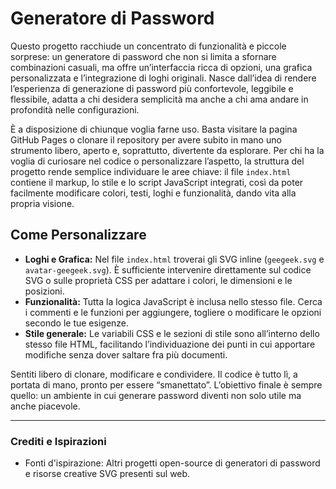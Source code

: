 # Generatore di Password

Questo progetto racchiude un concentrato di funzionalità e piccole sorprese: un generatore di password che non si limita a sfornare combinazioni casuali, ma offre un’interfaccia ricca di opzioni, una grafica personalizzata e l’integrazione di loghi originali. Nasce dall’idea di rendere l’esperienza di generazione di password più confortevole, leggibile e flessibile, adatta a chi desidera semplicità ma anche a chi ama andare in profondità nelle configurazioni.

È a disposizione di chiunque voglia farne uso. Basta visitare la pagina GitHub Pages o clonare il repository per avere subito in mano uno strumento libero, aperto e, soprattutto, divertente da esplorare. Per chi ha la voglia di curiosare nel codice o personalizzare l’aspetto, la struttura del progetto rende semplice individuare le aree chiave: il file `index.html` contiene il markup, lo stile e lo script JavaScript integrati, così da poter facilmente modificare colori, testi, loghi e funzionalità, dando vita alla propria visione.

## Come Personalizzare
- **Loghi e Grafica:** Nel file `index.html` troverai gli SVG inline (`geegeek.svg` e `avatar-geegeek.svg`). È sufficiente intervenire direttamente sul codice SVG o sulle proprietà CSS per adattare i colori, le dimensioni e le posizioni.
- **Funzionalità:** Tutta la logica JavaScript è inclusa nello stesso file. Cerca i commenti e le funzioni per aggiungere, togliere o modificare le opzioni secondo le tue esigenze.
- **Stile generale:** Le variabili CSS e le sezioni di stile sono all’interno dello stesso file HTML, facilitando l’individuazione dei punti in cui apportare modifiche senza dover saltare fra più documenti.

Sentiti libero di clonare, modificare e condividere. Il codice è tutto lì, a portata di mano, pronto per essere “smanettato”. L’obiettivo finale è sempre quello: un ambiente in cui generare password diventi non solo utile ma anche piacevole.

---

### Crediti e Ispirazioni
- Fonti d'ispirazione: Altri progetti open-source di generatori di password e risorse creative SVG presenti sul web.
